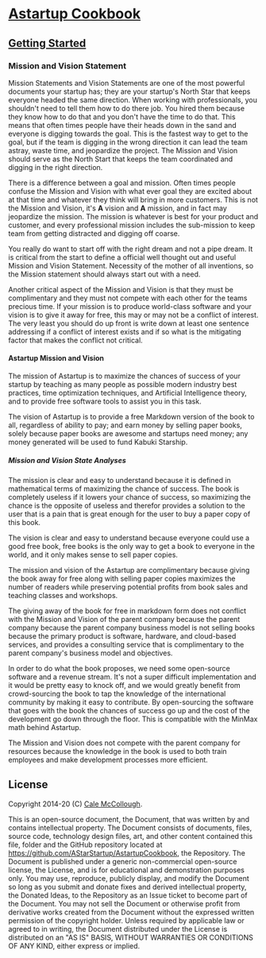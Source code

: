 # [Astartup Cookbook](../)

## [Getting Started](./)

### Mission and Vision Statement

Mission Statements and Vision Statements are one of the most powerful documents your startup has; they are your startup's North Star that keeps everyone headed the same direction. When working with professionals, you shouldn't need to tell them how to do there job. You hired them because they know how to do that and you don't have the time to do that. This means that often times people have their heads down in the sand and everyone is digging towards the goal. This is the fastest way to get to the goal, but if the team is digging in the wrong direction it can lead the team astray, waste time, and jeopardize the project. The Mission and Vision should serve as the North Start that keeps the team coordinated and digging in the right direction.

There is a difference between a goal and mission. Often times people confuse the Mission and Vision with what ever goal they are excited about at that time and whatever they think will bring in more customers. This is not the Mission and Vision, it's **A** vision and **A** mission, and in fact may jeopardize the mission. The mission is whatever is best for your product and customer, and every professional mission includes the sub-mission to keep team from getting distracted and digging off coarse.

You really do want to start off with the right dream and not a pipe dream. It is critical from the start to define a official well thought out and useful Mission and Vision Statement. Necessity of the mother of all inventions, so the Mission statement should always start out with a need.

Another critical aspect of the Mission and Vision is that they must be complimentary and they must not compete with each other for the teams precious time. If your mission is to produce world-class software and your vision is to give it away for free, this may or may not be a conflict of interest. The very least you should do up front is write down at least one sentence addressing if a conflict of interest exists and if so what is the mitigating factor that makes the conflict not critical.

#### Astartup Mission and Vision

The mission of Astartup is to maximize the chances of success of your startup by teaching as many people as possible modern industry best practices, time optimization techniques, and Artificial Intelligence theory, and to provide free software tools to assist you in this task.

The vision of Astartup is to provide a free Markdown version of the book to all, regardless of ability to pay; and earn money by selling paper books, solely because paper books are awesome and startups need money; any money generated will be used to fund Kabuki Starship.

##### Mission and Vision State Analyses

The mission is clear and easy to understand  because it is defined in mathematical terms of maximizing the chance of success. The book is completely useless if it lowers your chance of success, so maximizing the chance is the opposite of useless and therefor provides a solution to the user that is a pain that is great enough for the user to buy a paper copy of this book.

The vision is clear and easy to understand because everyone could use a good free book, free books is the only way to get a book to everyone in the world, and it only makes sense to sell paper copies.

The mission and vision of the Astartup are complimentary because giving the book away for free along with selling paper copies maximizes the number of readers while preserving potential profits from book sales and teaching classes and workshops.

The giving away of the book for free in markdown form does not conflict with the Mission and Vision of the parent company because the parent company because the parent company business model is not selling books because the primary product is software, hardware, and cloud-based services, and provides a consulting service that is complimentary to the parent company's business model and objectives.

In order to do what the book proposes, we need some open-source software and a revenue stream. It's not a super difficult implementation and it would be pretty easy to knock off, and we would greatly benefit from crowd-sourcing the book to tap the knowledge of the international community by making it easy to contribute. By open-sourcing the software that goes with the book the chances of success go up and the cost of the development go down through the floor. This is compatible with the MinMax math behind Astartup.

The Mission and Vision does not compete with the parent company for resources because the knowledge in the book is used to both train employees and make development processes more efficient.

## License

Copyright 2014-20 (C) [Cale McCollough](https://cookingwithcale.org).

This is an open-source document, the Document, that was written by and contains intellectual property. The Document consists of documents, files, source code, technology design files, art, and other content contained this file, folder and the GitHub repository located at <https://github.com/AStarStartup/AstartupCookbook>, the Repository. The Document is published under a generic non-commercial open-source license, the License, and is for educational and demonstration purposes only. You may use, reproduce, publicly display, and modify the Document so long as you submit and donate fixes and derived intellectual property, the Donated Ideas, to the Repository as an Issue ticket to become part of the Document. You may not sell the Document or otherwise profit from derivative works created from the Document without the expressed written permission of the copyright holder. Unless required by applicable law or agreed to in writing, the Document distributed under the License is distributed on an "AS IS" BASIS, WITHOUT WARRANTIES OR CONDITIONS OF ANY KIND, either express or implied.
